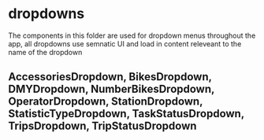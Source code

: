 # dropdowns
The components in this folder are used for dropdown menus throughout the app, all dropdowns use semnatic UI and load in content releveant to the name of the dropdown

## AccessoriesDropdown, BikesDropdown, DMYDropdown, NumberBikesDropdown, OperatorDropdown, StationDropdown, StatisticTypeDropdown, TaskStatusDropdown, TripsDropdown, TripStatusDropdown
